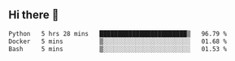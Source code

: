 ## Hi there 👋

<!--START_SECTION:waka-->

```txt
Python   5 hrs 28 mins   ████████████████████████▒   96.79 %
Docker   5 mins          ▒░░░░░░░░░░░░░░░░░░░░░░░░   01.68 %
Bash     5 mins          ▒░░░░░░░░░░░░░░░░░░░░░░░░   01.53 %
```

<!--END_SECTION:waka-->
